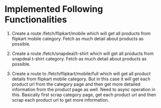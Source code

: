 # Implemented Following Functionalities

1. Create a route /fetch/flipkart/mobile which will get all products from flipkart mobile
category. Fetch as much detail about products as possible.

2. Create a route /fetch/snapdeal/t-shirt which will get all products from snapdeal t-shirt
category. Fetch as much detail about products as possible.

3. Create a route to /fetch/flipkart/mobile/full which will get all product details from
flipkart mobile category. But in this case it will get each product url from the category
page and then get more detailed information from the product page as well. Need to
async operation in this. Basically first scrap category page, get each product url and
then scrap each product url to get more information.

